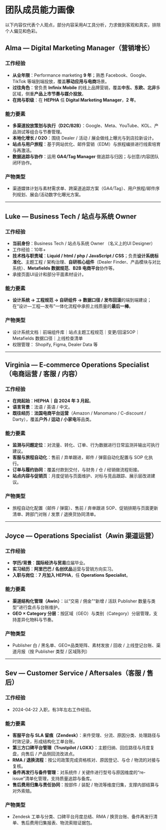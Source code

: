 # 团队成员能力画像

以下内容仅代表个人观点，部分内容采用AI工具分析，力求做到客观和真实，排除个人偏见和色彩。


## Alma — Digital Marketing Manager（营销增长）

### 工作经验
- **从业年限**：Performance marketing **9 年**；熟悉 Facebook、Google、TikTok 等端到端投放，覆盖**移动应用与电商**场景。
- **过往角色**：曾负责 **Infinix Mobile** 的线上品牌营销，覆盖**中东、东欧、北非**多区域，侧重**产品上市节奏与媒介投放**。
- **在岗与职级**：在 **HEPHA** 任 **Digital Marketing Manager**，**2 年**。

### 能力要素
- **多渠道投放策划与执行（D2C/B2B）**：Google、Meta、YouTube、KOL、产品测试等组合与节奏管理。
- **本地化增长 / O2O**：围绕 Dealer / 活动 / 展会做线上曝光与到店拉新设计。
- **站点与用户旅程**：基于网站优化、邮件营销（EDM）与旅程编排进行线索培育与再激活。
- **数据追踪与协作**：运用 **GA4/Tag Manager** 做追踪与归因；与创意/内容团队闭环协作。

### 产物类型
- 渠道媒体计划与素材需求单、跨渠道追踪方案（GA4/Tag）、用户旅程/邮件序列规划、展会/活动数字化曝光方案。
---

## Luke — Business Tech / 站点与系统 Owner

### 工作经验
- **当前身份**：Business Tech / 站点与系统 Owner （名义上的UI Designer）
- 工作经验：10年+
- **技术栈与职责域**：**Liquid / html / php / JavaScript / CSS**；负责**设计系统标准化**、主题工程 / 架构治理、**自研核心组件**（Dealer Finder、产品模块与对比系统）、**Metafields 数据规范**、**B2B 电商平台**协作等。 
- 承接页面UI设计和部分平面素材设计。

### 能力要素
- **设计系统 → 工程规范 → 自研组件 → 数据口径 / 发布回滚**的端到端建设；在“设计—工程—发布”一体化流程中承担上线质量的**最后一棒**。

### 产物类型
- 设计系统文档｜前端组件库｜站点主题工程规范｜变更/回滚SOP｜Metafields 数据口径｜上线检查清单
- 权限管理： Shopify, Figma, Dealer Data 等

---

## Virginia — E-commerce Operations Specialist（电商运营 / 客服 / 内容）

### 工作经验
- **在岗起始**：**HEPHA｜自 2024 年 3 月起**。
- **语言背景**：法语 / 英语 / 中文。
- **既往经历**：**法国电商平台运营**（Amazon / Manomano / C-discount / Darty），覆盖**户外 / 运动 / 小家电**等品类。

### 能力要素
- **监测与问题定位**：对流量、转化、订单、行为数据进行日常监测并输出可执行建议。
- **客服与旅程自动化**：售前 / 弃单跟进，邮件 / 弹窗自动化配置与 SOP 化执行。
- **订单与履约协同**：覆盖付款到交付，与财务 / 仓 / 经销做流程衔接。
- **站点内容与促销页**：月度促销与页面维护、对标与竞品跟踪、展示层改进建议。

### 产物类型
- 旅程自动化配置（邮件 / 弹窗）、售前 / 弃单跟进 SOP、促销排期与页面更新清单、跨部门对账 / 发票 / 退换货协同清单。

---

## Joyce — Operations Specialist（Awin 渠道运营）

### 工作经验
- **学历/背景**：**国际经济与贸易**应届毕业。
- **实习经历**：**阿里巴巴 / 名创优品**运营与营销方向实习。
- **入职与岗位**：**7 月加入 HEPHA**，任 **Operations Specialist**。

### 能力要素
- **渠道结构化管理（Awin）**：以“交易 / 佣金”“新增 / 活跃 Publisher 数量与类型”进行盘点与台账维护。
- **GEO × Category 分层**：按区域（GEO）与类别（Category）分层管理，支持差异化物料与节奏。  

### 产物类型
- Publisher 白 / 黑名单、GEO×品类矩阵、素材发放 / 回收 / 上线登记台账、渠道月报（按 Publisher 类型 / 区域陈列）

---

## Sev — Customer Service / Aftersales（客服 / 售后）

### 工作经验
- 2024-04-22 入职，有3年左右工作经验。

### 能力要素
- **客服平台与 SLA 留痕（Zendesk）**：来件受理、分流、原因分类、处理路径与时效记录，形成结构化工单台账。 
- **第三方口碑平台管理（Trustpilot / LOXX）**：主题归纳、回应路径与月度复盘，向售后 / 产品侧回流改进点。
- **RMA / 退换流程**：按公司政策完成资格核对、原因登记、与仓 / 物流的对接与复核。
- **备件再发行与备件管理**：对系统件 / 关键件进行型号与原因维度的“re-issue”清单化管理，支持质量追踪与备库。
- **售后费用归集与责任协同**：按部件 / 装配 / 物流等维度归集，支撑内部结算与对外索赔。

### 产物类型
- Zendesk 工单与分类、口碑平台月度总结、RMA / 换货台账、备件再发行清单、售后费用归集报表、物流索赔证据包。